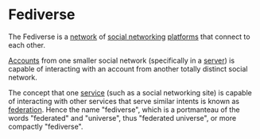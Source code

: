 # Fediverse

The Fediverse is a [network](/docs/glossary/network) of [social networking](/docs/glossary/social-network) [platforms](/docs/glossary/platform) that connect to each other.

[Accounts](/docs/glossary/account) from one smaller social network (specifically in a [server](/docs/glossary/server)) is capable of interacting with an account from another totally distinct social network.

The concept that one [service](/docs/tech/glossary/service) (such as a social networking site) is capable of interacting with other services that serve similar intents is known as [federation](/docs/glossary/federation). Hence the name "fediverse", which is a portmanteau of the words "federated" and "universe", thus "federated universe", or more compactly "fediverse".